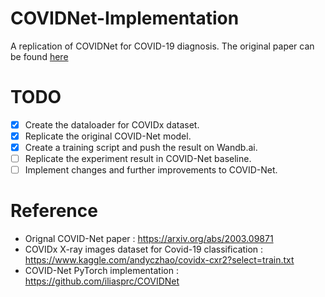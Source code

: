 # COVIDNet-Implementation
A replication of COVIDNet for COVID-19 diagnosis.
The original paper can be found [here](https://arxiv.org/abs/2003.09871)

# TODO
- [x] Create the dataloader for COVIDx dataset.
- [x] Replicate the original COVID-Net model.
- [x] Create a training script and push the result on Wandb.ai.
- [ ] Replicate the experiment result in COVID-Net baseline.
- [ ] Implement changes and further improvements to COVID-Net.

# Reference
- Orignal COVID-Net paper : https://arxiv.org/abs/2003.09871
- COVIDx X-ray images dataset for Covid-19 classification : https://www.kaggle.com/andyczhao/covidx-cxr2?select=train.txt
- COVID-Net PyTorch implementation : https://github.com/iliasprc/COVIDNet
